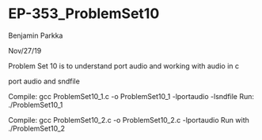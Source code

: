 # EP-353_ProblemSet10

Benjamin Parkka

Nov/27/19

Problem Set 10 is to understand port audio and working with audio in c

port audio and sndfile


Compile:
gcc ProblemSet10_1.c -o ProblemSet10_1 -lportaudio -lsndfile
Run:
./ProblemSet10_1

Compile:
gcc ProblemSet10_2.c -o ProblemSet10_2.c -lportaudio
Run with
./ProblemSet10_2
